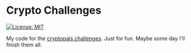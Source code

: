 # Crypto Challenges

[![License: MIT](https://img.shields.io/badge/License-MIT-yellow.svg)](https://opensource.org/licenses/MIT)

My code for the [cryptopals challenges](https://cryptopals.com/). Just for fun. Maybe some day I'll finish them all.